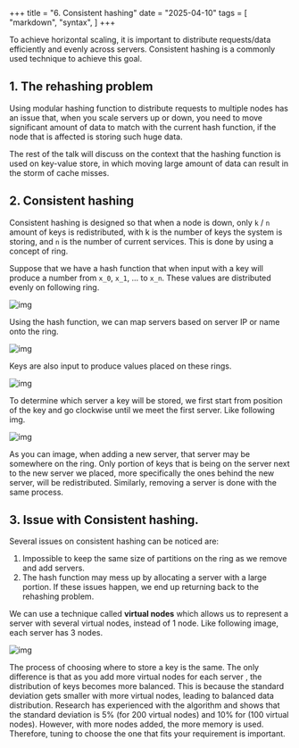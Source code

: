 +++
title = "6. Consistent hashing"
date = "2025-04-10"
tags = [
    "markdown",
    "syntax",
]
+++


To achieve horizontal scaling, it is important to distribute requests/data efficiently and evenly across servers. 
Consistent hashing is a commonly used technique to achieve this goal. 

## 1. The rehashing problem

Using modular hashing function to distribute requests to multiple nodes has an issue that, when you scale servers up or down,
you need to move significant amount of data to match with the current hash function, if the node that is affected is storing such huge data.

The rest of the talk will discuss on the context that the hashing function is used on key-value store, in which moving large amount 
of data can result in the storm of cache misses.

## 2. Consistent hashing
Consistent hashing is designed so that when a node is down, only `k` / `n` amount of keys is redistributed, with k is the number of keys the system is storing, and `n` is
the number of current services. This is done by using a concept of ring.

Suppose that we have a hash function that when input with a key will produce a number from `x_0`, `x_1`, ... to `x_n`. These values are distributed
evenly on following ring.

![img](/ring.png)


Using the hash function, we can map servers based on server IP or name onto the ring.

![img](/servers_on_ring.png)

Keys are also input to produce values placed on these rings.

![img](/complete_ring.png)

To determine which server a key will be stored, we first start from position of the key and go clockwise until we meet
the first server. Like following img.

![img](/map_key_ring.png)

As you can image, when adding a new server, that server may be somewhere on the ring. Only portion of keys that is being on the
server next to the new server we placed, more specifically the ones behind the new server, will be redistributed. Similarly, removing
a server is done with the same process.

## 3. Issue with Consistent hashing.
Several issues on consistent hashing can be noticed are:
1. Impossible to keep the same size of partitions on the ring as we remove and add servers.
2. The hash function may mess up by allocating a server with a large portion.
If these issues happen, we end up returning back to the rehashing problem.

We can use a technique called **virtual nodes** which allows us to represent a server with several virtual nodes, instead
of 1 node. Like following image, each server has 3 nodes.

![img](/virtual_node_ring.png)

The process of choosing where to store a key is the same. The only difference is that as you add more virtual nodes for each server
, the distribution of keys becomes more balanced. This is because the standard deviation gets smaller with 
more virtual nodes, leading to balanced data distribution. Research has experienced with the algorithm and
shows that the standard deviation is 5% (for 200 virtual nodes) and 10% for (100 virtual nodes). However, with more
nodes added, the more memory is used. Therefore, tuning to choose the one that fits your requirement is important.

